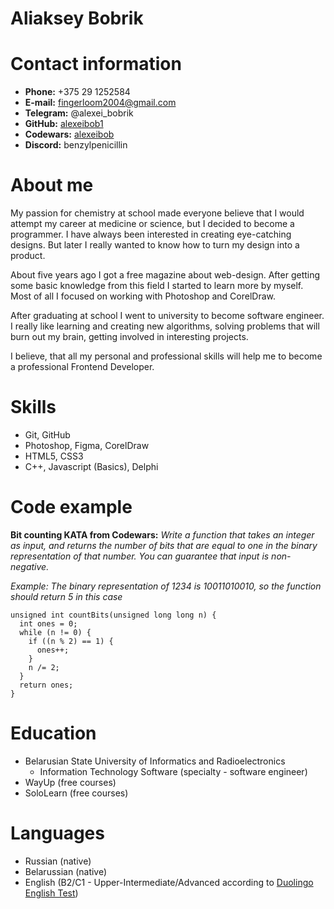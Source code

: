 # Aliaksey Bobrik

# Contact information 

* **Phone:** +375 29 1252584
* **E-mail:** fingerloom2004@gmail.com
* **Telegram:** @alexei_bobrik
* **GitHub:** [alexeibob1](https://github.com/alexeibob1)
* **Codewars:** [alexeibob](https://www.codewars.com/users/alexeibob)
* **Discord:** benzylpenicillin

# About me
My passion for chemistry at school made everyone believe that I would attempt my career at medicine or science, but I decided to become a programmer. I have always been interested in creating eye-catching designs. But later I really wanted to know how to turn my design into a product.

About five years ago I got a free magazine about web-design. After getting some basic knowledge from this field I started to learn more by myself. Most of all I focused on working with Photoshop and CorelDraw. 

After graduating at school I went to university to become software engineer. I really like learning and creating new algorithms, solving problems that will burn out my brain, getting involved in interesting projects. 

I believe, that all my personal and professional skills will help me to become a professional Frontend Developer.

# Skills 

* Git, GitHub
* Photoshop, Figma, CorelDraw
* HTML5, CSS3
* C++, Javascript (Basics), Delphi

# Code example

**Bit counting KATA from Codewars:** *Write a function that takes an integer as input, and returns the number of bits that are equal to one in the binary representation of that number. You can guarantee that input is non-negative.*

*Example: The binary representation of 1234 is 10011010010, so the function should return 5 in this case*

```
unsigned int countBits(unsigned long long n) {
  int ones = 0;
  while (n != 0) {
    if ((n % 2) == 1) {
      ones++;
    }
    n /= 2;
  }
  return ones;
}
```

# Education
* Belarusian State University of Informatics and Radioelectronics
    + Information Technology Software (specialty - software engineer)
* WayUp (free courses)
* SoloLearn (free courses)

# Languages
* Russian (native)
* Belarussian (native)
* English (B2/C1 - Upper-Intermediate/Advanced according to [Duolingo English Test](https://certs.duolingo.com/4q85vg3t))